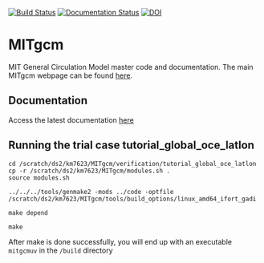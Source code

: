 [![Build Status](https://github.com/MITgcm/MITgcm/workflows/build/badge.svg)](https://github.com/MITgcm/MITgcm/actions)
[![Documentation Status](http://readthedocs.org/projects/mitgcm/badge/?version=latest)](http://mitgcm.readthedocs.io/en/latest/?badge=latest)
[![DOI](https://zenodo.org/badge/DOI/10.5281/zenodo.1409237.svg)](https://doi.org/10.5281/zenodo.1409237)

# MITgcm

MIT General Circulation Model master code and documentation. The main MITgcm webpage can be found [here](http://mitgcm.org).

## Documentation

Access the latest documentation [here](http://mitgcm.readthedocs.io/en/latest/)

## Running the trial case tutorial_global_oce_latlon

```
cd /scratch/ds2/km7623/MITgcm/verification/tutorial_global_oce_latlon
cp -r /scratch/ds2/km7623/MITgcm/modules.sh .
source modules.sh
```

```
../../../tools/genmake2 -mods ../code -optfile /scratch/ds2/km7623/MITgcm/tools/build_options/linux_amd64_ifort_gadi
```

```
make depend
```

```
make
```
After make is done successfully, you will end up with an executable ```mitgcmuv``` in the ```/build``` directory
